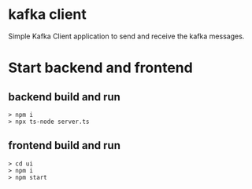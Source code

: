 # kafka client

Simple Kafka Client application to send and receive the kafka messages.

# Start backend and frontend

## backend build and run

```
> npm i
> npx ts-node server.ts

```

## frontend build and run

```
> cd ui
> npm i
> npm start

```
